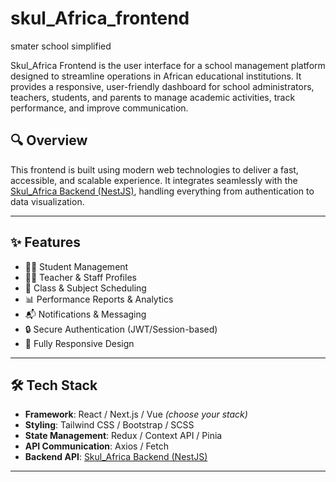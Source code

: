 # skul_Africa_frontend
smater school simplified


Skul_Africa Frontend is the user interface for a school management platform designed to streamline operations in African educational institutions. It provides a responsive, user-friendly dashboard for school administrators, teachers, students, and parents to manage academic activities, track performance, and improve communication.

## 🔍 Overview

This frontend is built using modern web technologies to deliver a fast, accessible, and scalable experience. It integrates seamlessly with the [Skul_Africa Backend (NestJS)](https://github.com/Skul-Africa/Skul_Africa), handling everything from authentication to data visualization.

---

## ✨ Features

- 🧑‍🎓 Student Management
- 👩‍🏫 Teacher & Staff Profiles
- 📝 Class & Subject Scheduling
- 📊 Performance Reports & Analytics
- 📬 Notifications & Messaging
- 🔒 Secure Authentication (JWT/Session-based)
- 📱 Fully Responsive Design

---

## 🛠 Tech Stack

- **Framework**: React / Next.js / Vue _(choose your stack)_
- **Styling**: Tailwind CSS / Bootstrap / SCSS
- **State Management**: Redux / Context API / Pinia
- **API Communication**: Axios / Fetch
- **Backend API**: [Skul_Africa Backend (NestJS)](https://github.com/Skul-Africa/Skul_Africa)

---

